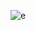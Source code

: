 ![e](https://th.bing.com/th/id/R.776fd8269417774ef8b29304781e5277?rik=rV1PD0yroPYvSw&pid=ImgRaw&r=0)
